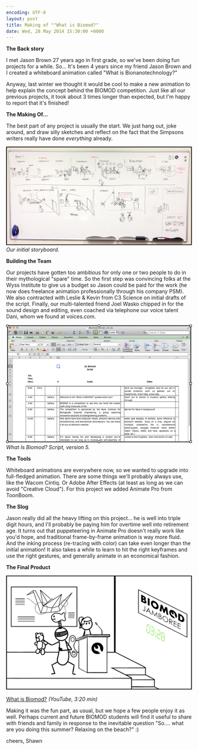 ```yaml
---
encoding: UTF-8
layout: post
title: Making of ""What is Biomod?"
date: Wed, 28 May 2014 15:30:00 +0000
---
```



**The Back story**

I met Jason Brown 27 years ago in first grade, so we've been doing fun projects for a while.
So... It's been 4 years since my friend Jason Brown and I created a whiteboard animation called "What is Bionanotechnology?"

Anyway, last winter we thought it would be cool to make a new animation to help explain the concept behind the BIOMOD competition. Just like all our previous projects, it took about 3 times longer than expected, but I'm happy to report that it's finished!

**The Making Of...**

The best part of any project is usually the start. We just hang out, joke around, and draw silly sketches and reflect on the fact that the Simpsons writers really have done *everything* already.


![](/assets/images/posts/2014-05-28-what-is-biomod/storyboard.png)
*Our initial storyboard.*


**Building the Team**

Our projects have gotten too ambitious for only one or two people to do in their mythological "spare" time. So the first step was convincing folks at the Wyss Institute to give us a budget so Jason could be paid for the work (he now does freelance animation professionally through his company PSM). We also contracted with Leslie & Kevin from C3 Science on initial drafts of the script. Finally, our multi-talented friend Joel Wasko chipped in for the sound design and editing, even coached via telephone our voice talent Dani, whom we found at voices.com.

![](/assets/images/posts/2014-05-28-what-is-biomod/script.png)
*What Is Biomod? Script, version 5.*

**The Tools**

Whiteboard animations are everywhere now, so we wanted to upgrade into full-fledged animation. There are some things we'll probably always use, like the Wacom Cintiq. Or Adobe After Effects (at least as long as we can avoid "Creative Cloud"). For this project we added Animate Pro from ToonBoom.

**The Slog**

Jason really did all the heavy lifting on this project... he is well into triple digit hours, and I'll probably be paying him for overtime well into retirement age. It turns out that puppeteering in Animate Pro doesn't really work like you'd hope, and traditional frame-by-frame animation is way more fluid. And the inking process (re-tracing with color) can take even longer than the initial animation! It also takes a while to learn to hit the right keyframes and use the right gestures, and generally animate in an economical fashion.


**The Final Product**

[![](/assets/images/posts/2014-05-28-what-is-biomod/final.png)](http://bit.ly/whtisbmod)

[What is Biomod?](http://bit.ly/whtisbmod) *(YouTube, 3:20 min)*


Making it was the fun part, as usual, but we hope a few people enjoy it as well. Perhaps current and future BIOMOD students will find it useful to share with friends and family in response to the inevitable question "So.... what are you doing this summer? Relaxing on the beach?" :)

cheers,
Shawn
